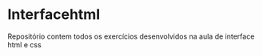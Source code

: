 # Interfacehtml
Repositório contem todos os exercícios desenvolvidos na aula de interface html e css
